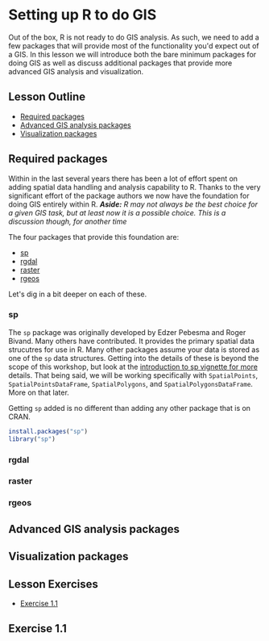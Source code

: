 

# Setting up R to do GIS
Out of the box, R is not ready to do GIS analysis.  As such, we need to add a few packages that will provide most of the functionality you'd expect out of a GIS.  In this lesson we will introduce both the bare minimum packages for doing GIS as well as discuss additional packages that provide more advanced GIS analysis and visualization.

## Lesson Outline
- [Required packages](#required-packages)
- [Advanced GIS analysis packages](#advanced-gis-analysis-packages)
- [Visualization packages](#visualization-packages)

## Required packages
Within in the last several years there has been a lot of effort spent on adding spatial data handling and analysis capability to R.  Thanks to the very significant effort of the package authors we now have the foundation for doing GIS entirely within R. ***Aside:*** *R may not always be the best choice for a given GIS task, but at least now it is a possible choice.  This is a discussion though, for another time*

The four packages that provide this foundation are:

- [sp](https://cran.r-project.org/web/packages/sp/index.html)
- [rgdal](https://cran.r-project.org/web/packages/rgdal/index.html)
- [raster](https://cran.r-project.org/web/packages/raster/index.html)
- [rgeos](https://cran.r-project.org/web/packages/rgeos/index.html)

Let's dig in a bit deeper on each of these.

### sp
The `sp` package was originally developed by Edzer Pebesma and Roger Bivand.  Many others have contributed.  It provides the primary spatial data strucutres for use in R.  Many other packages assume your data is stored as one of the `sp` data structures.  Getting into the details of these is beyond the scope of this workshop, but look at the [introduction to sp vignette for more](https://cran.r-project.org/web/packages/sp/vignettes/intro_sp.pdf) details.  That being said, we will be working specifically with `SpatialPoints`, `SpatialPointsDataFrame`, `SpatialPolygons`, and `SpatialPolygonsDataFrame`.  More on that later.

Getting `sp` added is no different than adding any other package that is on CRAN.


```r
install.packages("sp")
library("sp")
```

### rgdal

### raster

### rgeos

## Advanced GIS analysis packages

## Visualization packages

## Lesson Exercises
- [Exercise 1.1](#exercise-11)

## Exercise 1.1

